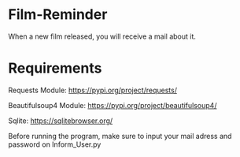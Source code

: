 # Film-Reminder
When a new film released, you will receive a mail about it.

# Requirements
Requests Module: https://pypi.org/project/requests/

Beautifulsoup4 Module: https://pypi.org/project/beautifulsoup4/

Sqlite: https://sqlitebrowser.org/

Before running the program, make sure to input your mail adress and password on Inform_User.py
